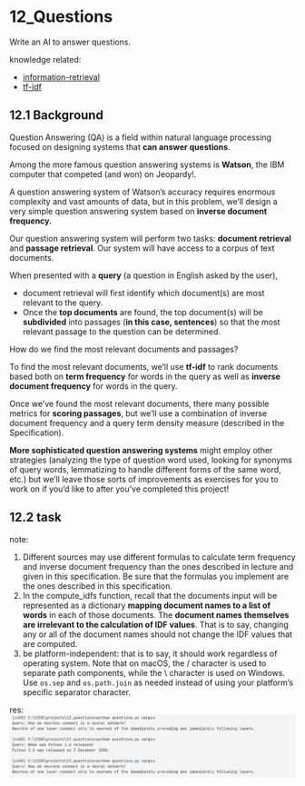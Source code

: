 # 12_Questions

Write an AI to answer questions.

knowledge related:

- [information-retrieval](../notes//lecture6.md/#652-information-retrieval)
- [tf-idf](../notes//lecture6.md/#6521-tf-idf)

## 12.1 Background

Question Answering (QA) is a field within natural language processing focused on designing systems that **can answer questions**. 

Among the more famous question answering systems is **Watson**, the IBM computer that competed (and won) on Jeopardy!.

A question answering system of Watson’s accuracy requires enormous complexity and vast amounts of data, but in this problem, we’ll design a very simple question answering system based on **inverse document frequency.**

Our question answering system will perform two tasks: **document retrieval** and **passage retrieval**. Our system will have access to a corpus of text documents.

When presented with a **query** (a question in English asked by the user),
- document retrieval will first identify which document(s) are most relevant to the query.
- Once the **top documents** are found, the top document(s) will be **subdivided** into passages (**in this case, sentences**) so that the most relevant passage to the question can be determined.

How do we find the most relevant documents and passages?

To find the most relevant documents, we’ll use **tf-idf** to rank documents based both on **term frequency** for words in the query as well as **inverse document frequency** for words in the query.

Once we’ve found the most relevant documents, there many possible metrics for **scoring passages**, but we’ll use a combination of inverse document frequency and a query term density measure (described in the Specification).

**More sophisticated question answering systems** might employ other strategies (analyzing the type of question word used, looking for synonyms of query words, lemmatizing to handle different forms of the same word, etc.) but we’ll leave those sorts of improvements as exercises for you to work on if you’d like to after you’ve completed this project!

## 12.2 task

note:
1. Different sources may use different formulas to calculate term frequency and inverse document frequency than the ones described in lecture and given in this specification. Be sure that the formulas you implement are the ones described in this specification.
2. In the compute_idfs function, recall that the documents input will be represented as a dictionary **mapping document names to a list of words** in each of those documents. The **document names themselves are irrelevant to the calculation of IDF values**. That is to say, changing any or all of the document names should not change the IDF values that are computed.
3.  be platform-independent: that is to say, it should work regardless of operating system. Note that on macOS, the / character is used to separate path components, while the \ character is used on Windows. Use `os.sep` and `os.path.join` as needed instead of using your platform’s specific separator character.


res:
![1674012893927](image/12_question/1674012893927.png)